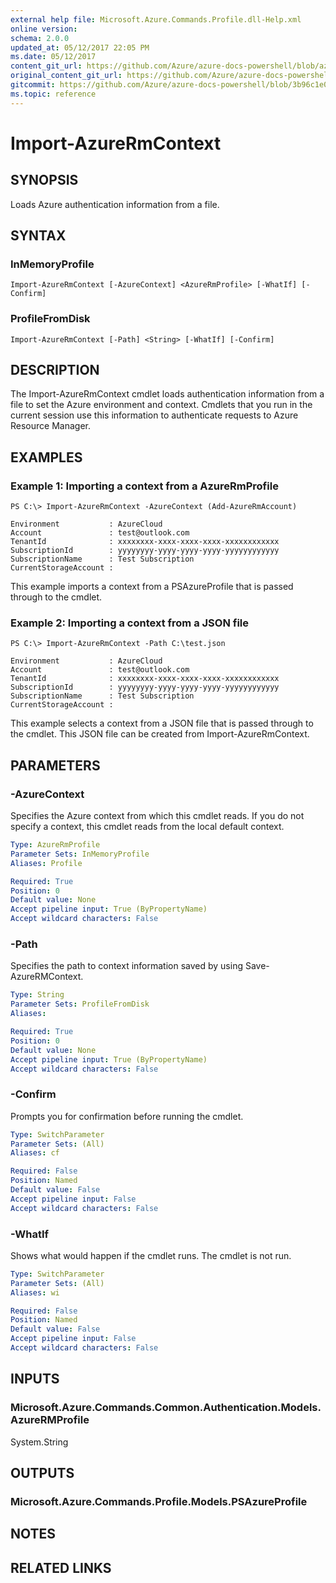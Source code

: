 ```yaml
---
external help file: Microsoft.Azure.Commands.Profile.dll-Help.xml
online version:
schema: 2.0.0
updated_at: 05/12/2017 22:05 PM
ms.date: 05/12/2017
content_git_url: https://github.com/Azure/azure-docs-powershell/blob/azurestack/azureps-cmdlets-docs/ServiceManagement/AzureRM.Profile/v3.0.0/Import-AzureRmContext.md
original_content_git_url: https://github.com/Azure/azure-docs-powershell/blob/azurestack/azureps-cmdlets-docs/ServiceManagement/AzureRM.Profile/v3.0.0/Import-AzureRmContext.md
gitcommit: https://github.com/Azure/azure-docs-powershell/blob/3b96c1e0b28fc56dfbf6de55728d5478e0d02def
ms.topic: reference
---
```


# Import-AzureRmContext

## SYNOPSIS
Loads Azure authentication information from a file.

## SYNTAX

### InMemoryProfile
```
Import-AzureRmContext [-AzureContext] <AzureRmProfile> [-WhatIf] [-Confirm]
```

### ProfileFromDisk
```
Import-AzureRmContext [-Path] <String> [-WhatIf] [-Confirm]
```

## DESCRIPTION
The Import-AzureRmContext cmdlet loads authentication information from a file to set the Azure environment and context.
Cmdlets that you run in the current session use this information to authenticate requests to Azure Resource Manager.

## EXAMPLES

### Example 1: Importing a context from a AzureRmProfile
```
PS C:\> Import-AzureRmContext -AzureContext (Add-AzureRmAccount)

Environment           : AzureCloud
Account               : test@outlook.com
TenantId              : xxxxxxxx-xxxx-xxxx-xxxx-xxxxxxxxxxxx
SubscriptionId        : yyyyyyyy-yyyy-yyyy-yyyy-yyyyyyyyyyyy
SubscriptionName      : Test Subscription
CurrentStorageAccount :
```

This example imports a context from a PSAzureProfile that is passed through to the cmdlet.

### Example 2: Importing a context from a JSON file
```
PS C:\> Import-AzureRmContext -Path C:\test.json

Environment           : AzureCloud
Account               : test@outlook.com
TenantId              : xxxxxxxx-xxxx-xxxx-xxxx-xxxxxxxxxxxx
SubscriptionId        : yyyyyyyy-yyyy-yyyy-yyyy-yyyyyyyyyyyy
SubscriptionName      : Test Subscription
CurrentStorageAccount :
```

This example selects a context from a JSON file that is passed through to the cmdlet.
This JSON file can be created from Import-AzureRmContext.

## PARAMETERS

### -AzureContext
Specifies the Azure context from which this cmdlet reads.
If you do not specify a context, this cmdlet reads from the local default context.

```yaml
Type: AzureRmProfile
Parameter Sets: InMemoryProfile
Aliases: Profile

Required: True
Position: 0
Default value: None
Accept pipeline input: True (ByPropertyName)
Accept wildcard characters: False
```

### -Path
Specifies the path to context information saved by using Save-AzureRMContext.

```yaml
Type: String
Parameter Sets: ProfileFromDisk
Aliases: 

Required: True
Position: 0
Default value: None
Accept pipeline input: True (ByPropertyName)
Accept wildcard characters: False
```

### -Confirm
Prompts you for confirmation before running the cmdlet.

```yaml
Type: SwitchParameter
Parameter Sets: (All)
Aliases: cf

Required: False
Position: Named
Default value: False
Accept pipeline input: False
Accept wildcard characters: False
```

### -WhatIf
Shows what would happen if the cmdlet runs.
The cmdlet is not run.

```yaml
Type: SwitchParameter
Parameter Sets: (All)
Aliases: wi

Required: False
Position: Named
Default value: False
Accept pipeline input: False
Accept wildcard characters: False
```

## INPUTS

### Microsoft.Azure.Commands.Common.Authentication.Models.AzureRMProfile
System.String

## OUTPUTS

### Microsoft.Azure.Commands.Profile.Models.PSAzureProfile

## NOTES

## RELATED LINKS


